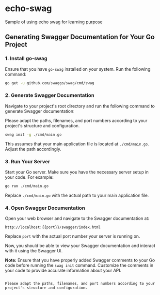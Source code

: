 # echo-swag

Sample of using echo swag for learning purpose

## Generating Swagger Documentation for Your Go Project

### 1. Install go-swag

Ensure that you have `go-swag` installed on your system. Run the following command:

```bash
go get -u github.com/swaggo/swag/cmd/swag
```

### 2. Generate Swagger Documentation

Navigate to your project's root directory and run the following command to generate Swagger documentation:

Please adapt the paths, filenames, and port numbers according to your project's structure and configuration.
```bash
swag init -g ./cmd/main.go
```

This assumes that your main application file is located at `./cmd/main.go`. Adjust the path accordingly.

### 3. Run Your Server

Start your Go server. Make sure you have the necessary server setup in your code. For example:

```bash
go run ./cmd/main.go
```

Replace `./cmd/main.go` with the actual path to your main application file.

### 4. Open Swagger Documentation

Open your web browser and navigate to the Swagger documentation at:

```plaintext
http://localhost:{{port}}/swagger/index.html
```

Replace `port` with the actual port number your server is running on.

Now, you should be able to view your Swagger documentation and interact with it using the Swagger UI.

**Note:** Ensure that you have properly added Swagger comments to your Go code before running the `swag init` command. Customize the comments in your code to provide accurate information about your API.
```

Please adapt the paths, filenames, and port numbers according to your project's structure and configuration.
